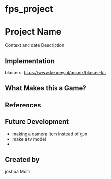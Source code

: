 # fps_project

# Project Name
Context and date
Description

## Implementation

blasters:
https://www.kenney.nl/assets/blaster-kit

## What Makes this a Game?

## References

## Future Development

- making a camera item instead of gun
- make a tv model
- 

## Created by
joshua Mom
